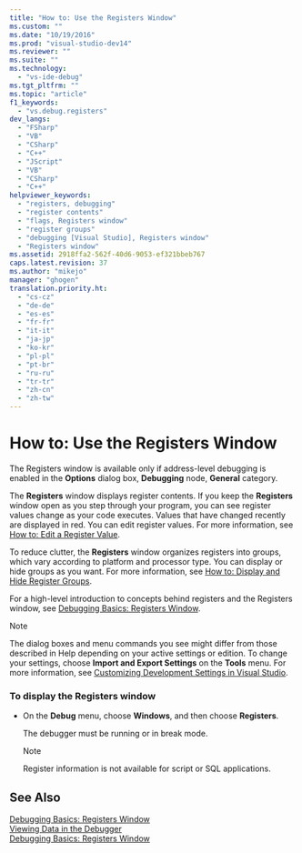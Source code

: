 ```yaml
---
title: "How to: Use the Registers Window"
ms.custom: ""
ms.date: "10/19/2016"
ms.prod: "visual-studio-dev14"
ms.reviewer: ""
ms.suite: ""
ms.technology: 
  - "vs-ide-debug"
ms.tgt_pltfrm: ""
ms.topic: "article"
f1_keywords: 
  - "vs.debug.registers"
dev_langs: 
  - "FSharp"
  - "VB"
  - "CSharp"
  - "C++"
  - "JScript"
  - "VB"
  - "CSharp"
  - "C++"
helpviewer_keywords: 
  - "registers, debugging"
  - "register contents"
  - "flags, Registers window"
  - "register groups"
  - "debugging [Visual Studio], Registers window"
  - "Registers window"
ms.assetid: 2918ffa2-562f-40d6-9053-ef321bbeb767
caps.latest.revision: 37
ms.author: "mikejo"
manager: "ghogen"
translation.priority.ht: 
  - "cs-cz"
  - "de-de"
  - "es-es"
  - "fr-fr"
  - "it-it"
  - "ja-jp"
  - "ko-kr"
  - "pl-pl"
  - "pt-br"
  - "ru-ru"
  - "tr-tr"
  - "zh-cn"
  - "zh-tw"
---
```

# How to: Use the Registers Window
The Registers window is available only if address-level debugging is enabled in the **Options** dialog box, **Debugging** node, **General** category.  
  
 The **Registers** window displays register contents. If you keep the **Registers** window open as you step through your program, you can see register values change as your code executes. Values that have changed recently are displayed in red. You can edit register values. For more information, see [How to: Edit a Register Value](../debugger/how-to--edit-a-register-value.md).  
  
 To reduce clutter, the **Registers** window organizes registers into groups, which vary according to platform and processor type. You can display or hide groups as you want. For more information, see [How to: Display and Hide Register Groups](../debugger/how-to--display-and-hide-register-groups.md).  
  
 For a high-level introduction to concepts behind registers and the Registers window, see [Debugging Basics: Registers Window](../debugger/debugging-basics--registers-window.md).  
  
> [!NOTE]
>  The dialog boxes and menu commands you see might differ from those described in Help depending on your active settings or edition. To change your settings, choose **Import and Export Settings** on the **Tools** menu. For more information, see [Customizing Development Settings in Visual Studio](http://msdn.microsoft.com/en-us/22c4debb-4e31-47a8-8f19-16f328d7dcd3).  
  
### To display the Registers window  
  
-   On the **Debug** menu, choose **Windows**, and then choose **Registers**.  
  
     The debugger must be running or in break mode.  
  
    > [!NOTE]
    >  Register information is not available for script or SQL applications.  
  
## See Also  
 [Debugging Basics: Registers Window](../debugger/debugging-basics--registers-window.md)   
 [Viewing Data in the Debugger](../debugger/viewing-data-in-the-debugger.md)   
 [Debugging Basics: Registers Window](../debugger/debugging-basics--registers-window.md)